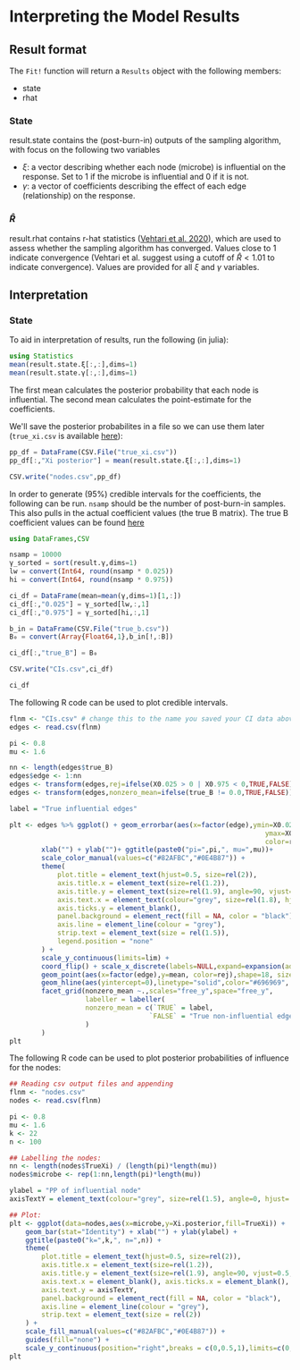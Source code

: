 # Interpreting the Model Results

## Result format

The `Fit!` function will return a `Results` object with the following members:
- state
- rhat

### State

result.state contains the (post-burn-in) outputs of the sampling algorithm, with focus on the following two variables
-  $\xi$: a vector describing whether each node (microbe) is influential on the response. Set to 1 if the microbe is influential and 0 if it is not. 
-  $\gamma$: a vector of coefficients describing the effect of each edge (relationship) on the response. 

### $\hat{R}$

result.rhat contains r-hat statistics ([Vehtari et al. 2020](http://www.stat.columbia.edu/~gelman/research/unpublished/1903.08008.pdf)), which are used to assess whether the sampling algorithm has converged. Values close to 1 indicate convergence (Vehtari et al. suggest using a cutoff of $\hat{R} < 1.01$ to indicate convergence). Values are provided for all $\xi$ and $\gamma$ variables.

## Interpretation

### State

To aid in interpretation of results, run the following (in julia):
```julia
using Statistics
mean(result.state.ξ[:,:],dims=1)
mean(result.state.γ[:,:],dims=1)
```
The first mean calculates the posterior probability that each node is influential. 
The second mean calculates the point-estimate for the coefficients.

We'll save the posterior probabilites in a file so we can use them later (`true_xi.csv` is available [here](https://github.com/samozm/BayesianNetworkRegression.jl/blob/main/examples/true_xi.csv)):

```julia
pp_df = DataFrame(CSV.File("true_xi.csv"))
pp_df[:,"Xi posterior"] = mean(result.state.ξ[:,:],dims=1)

CSV.write("nodes.csv",pp_df)
```

In order to generate (95%) credible intervals for the coefficients, the following can be run. `nsamp` should be the number of post-burn-in samples. This also pulls in the actual coefficient values (the true B matrix). The true B coefficient values can be found [here](https://github.com/samozm/BayesianNetworkRegression.jl/blob/main/examples/true_b.csv)

```julia
using DataFrames,CSV

nsamp = 10000
γ_sorted = sort(result.γ,dims=1)
lw = convert(Int64, round(nsamp * 0.025))
hi = convert(Int64, round(nsamp * 0.975))

ci_df = DataFrame(mean=mean(γ,dims=1)[1,:])
ci_df[:,"0.025"] = γ_sorted[lw,:,1]
ci_df[:,"0.975"] = γ_sorted[hi,:,1]

b_in = DataFrame(CSV.File("true_b.csv"))
B₀ = convert(Array{Float64,1},b_in[!,:B])

ci_df[:,"true_B"] = B₀

CSV.write("CIs.csv",ci_df)

ci_df
```

The following R code can be used to plot credible intervals. 

```R
flnm <- "CIs.csv" # change this to the name you saved your CI data above in 
edges <- read.csv(flnm)

pi <- 0.8
mu <- 1.6

nn <- length(edges$true_B)
edges$edge <- 1:nn
edges <- transform(edges,rej=ifelse(X0.025 > 0 | X0.975 < 0,TRUE,FALSE))
edges <- transform(edges,nonzero_mean=ifelse(true_B != 0.0,TRUE,FALSE))

label = "True influential edges"

plt <- edges %>% ggplot() + geom_errorbar(aes(x=factor(edge),ymin=X0.025,
                                                                ymax=X0.975,
                                                                color=rej)) +
        xlab("") + ylab("")+ ggtitle(paste0("pi=",pi,", mu=",mu))+
        scale_color_manual(values=c("#82AFBC","#0E4B87")) + 
        theme(
            plot.title = element_text(hjust=0.5, size=rel(2)),
            axis.title.x = element_text(size=rel(1.2)),
            axis.title.y = element_text(size=rel(1.9), angle=90, vjust=0.5, hjust=0.5),
            axis.text.x = element_text(colour="grey", size=rel(1.8), hjust=.5, vjust=.5, face="plain"),
            axis.ticks.y = element_blank(),
            panel.background = element_rect(fill = NA, color = "black"),
            axis.line = element_line(colour = "grey"),
            strip.text = element_text(size = rel(1.5)),
            legend.position = "none"
        ) +
        scale_y_continuous(limits=lim) +
        coord_flip() + scale_x_discrete(labels=NULL,expand=expansion(add=4)) +
        geom_point(aes(x=factor(edge),y=mean, color=rej),shape=18, size=2) +
        geom_hline(aes(yintercept=0),linetype="solid",color="#696969", size=1) +
        facet_grid(nonzero_mean ~.,scales="free_y",space="free_y", 
                   labeller = labeller(
                   nonzero_mean = c(`TRUE` = label, 
                                   `FALSE` = "True non-influential edges")
                   )
        ) 
plt
```

The following R code can be used to plot posterior probabilities of influence for the nodes:

```R
## Reading csv output files and appending
flnm <- "nodes.csv"
nodes <- read.csv(flnm)

pi <- 0.8
mu <- 1.6
k <- 22
n <- 100

## Labelling the nodes:
nn <- length(nodes$TrueXi) / (length(pi)*length(mu))
nodes$microbe <- rep(1:nn,length(pi)*length(mu))

ylabel = "PP of influential node"
axisTextY = element_text(colour="grey", size=rel(1.5), angle=0, hjust=.5, vjust=.5, face="plain")

## Plot:
plt <- ggplot(data=nodes,aes(x=microbe,y=Xi.posterior,fill=TrueXi)) + 
    geom_bar(stat="Identity") + xlab("") + ylab(ylabel) + 
    ggtitle(paste0("k=",k,", n=",n)) +
    theme(
        plot.title = element_text(hjust=0.5, size=rel(2)),
        axis.title.x = element_text(size=rel(1.2)),
        axis.title.y = element_text(size=rel(1.9), angle=90, vjust=0.5, hjust=0.5),
        axis.text.x = element_blank(), axis.ticks.x = element_blank(),
        axis.text.y = axisTextY,
        panel.background = element_rect(fill = NA, color = "black"),
        axis.line = element_line(colour = "grey"),
        strip.text = element_text(size = rel(2))
    ) +
    scale_fill_manual(values=c("#82AFBC","#0E4B87")) + 
    guides(fill="none") +
    scale_y_continuous(position="right",breaks = c(0,0.5,1),limits=c(0,1))
plt
```